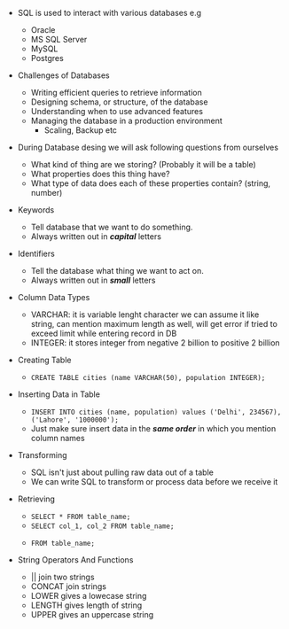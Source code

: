 - SQL is used to interact with various databases e.g

  - Oracle
  - MS SQL Server
  - MySQL
  - Postgres

- Challenges of Databases

  - Writing efficient queries to retrieve information
  - Designing schema, or structure, of the database
  - Understanding when to use advanced features
  - Managing the database in a production environment
    - Scaling, Backup etc

- During Database desing we will ask following questions from ourselves

  - What kind of thing are we storing? (Probably it will be a table)
  - What properties does this thing have?
  - What type of data does each of these properties contain? (string, number)

- Keywords

  - Tell database that we want to do something.
  - Always written out in **_capital_** letters

- Identifiers

  - Tell the database what thing we want to act on.
  - Always written out in **_small_** letters

- Column Data Types

  - VARCHAR: it is variable lenght character we can assume it like string, can mention maximum length as well, will get error if tried to exceed limit while entering record in DB
  - INTEGER: it stores integer from negative 2 billion to positive 2 billion

- Creating Table

  - `CREATE TABLE cities (name VARCHAR(50), population INTEGER);`

- Inserting Data in Table

  - `INSERT INTO cities (name, population) values ('Delhi', 234567), ('Lahore', '1000000');`
  - Just make sure insert data in the **_same order_** in which you mention column names

- Transforming

  - SQL isn't just about pulling raw data out of a table
  - We can write SQL to transform or process data before we receive it

- Retrieving

  - `SELECT * FROM table_name;`
  - `SELECT col_1, col_2 FROM table_name;`
  - ```SELECT col_1, col_2 * col_3 AS calculated_column
    FROM table_name;
    ```

- String Operators And Functions

  - || join two strings
  - CONCAT join strings
  - LOWER gives a lowecase string
  - LENGTH gives length of string
  - UPPER gives an uppercase string
